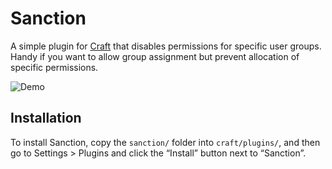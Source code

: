 # Sanction

A simple plugin for [Craft](http://craftcms.com) that disables permissions for specific user groups. Handy if you want to allow group assignment but prevent allocation of specific permissions.

![Demo](http://i.imgur.com/Vwi6B3h.gif)

## Installation

To install Sanction, copy the `sanction/` folder into `craft/plugins/`, and then go to Settings > Plugins and click the “Install” button next to “Sanction”.